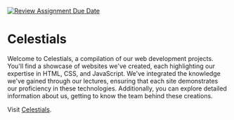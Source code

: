 [![Review Assignment Due Date](https://classroom.github.com/assets/deadline-readme-button-24ddc0f5d75046c5622901739e7c5dd533143b0c8e959d652212380cedb1ea36.svg)](https://classroom.github.com/a/KDwmoAO0)

# Celestials
Welcome to Celestials, a compilation of our web development projects. You'll find a showcase of websites we've created, each highlighting our expertise in HTML, CSS, and JavaScript. We've integrated the knowledge we've gained through our lectures, ensuring that each site demonstrates our proficiency in these technologies. Additionally, you can explore detailed information about us, getting to know the team behind these creations.

Visit [Celestials](https://celestials.netlify.app/).